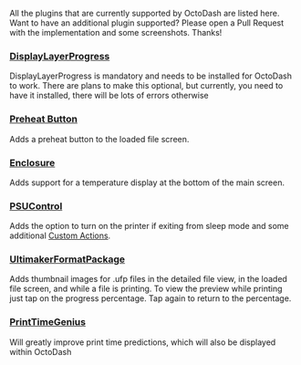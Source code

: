 All the plugins that are currently supported by OctoDash are listed here. Want to have an additional plugin supported? Please open a Pull Request with the implementation and some screenshots. Thanks!

### [DisplayLayerProgress](https://plugins.octoprint.org/plugins/DisplayLayerProgress/)
DisplayLayerProgress is mandatory and needs to be installed for OctoDash to work. There are plans to make this optional, but currently, you need to have it installed, there will be lots of errors otherwise
### [Preheat Button](https://plugins.octoprint.org/plugins/preheat/) 
Adds a preheat button to the loaded file screen.
### [Enclosure](https://plugins.octoprint.org/plugins/enclosure/)
Adds support for a temperature display at the bottom of the main screen.
### [PSUControl](https://plugins.octoprint.org/plugins/psucontrol/) 
Adds the option to turn on the printer if exiting from sleep mode and some additional [Custom Actions](https://github.com/UnchartedBull/OctoDash/wiki/Custom-Actions).
### [UltimakerFormatPackage](https://plugins.octoprint.org/plugins/UltimakerFormatPackage/) 
Adds thumbnail images for .ufp files in the detailed file view, in the loaded file screen, and while a file is printing. To view the preview while printing just tap on the progress percentage. Tap again to return to the percentage.
### [PrintTimeGenius](https://plugins.octoprint.org/plugins/PrintTimeGenius/)
Will greatly improve print time predictions, which will also be displayed within OctoDash